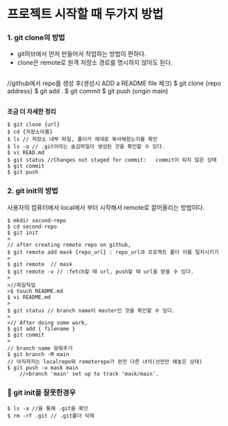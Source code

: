 # 프로젝트 시작할 때 두가지 방법

### 1. git clone의 방법
- git허브에서 먼저 만들어서 작업하는 방법이 편하다.
- clone은 remote로 원격 저장소 경로를 명시하지 않아도 된다.
>```shell
//github에서 repo를 생성 후(생성시 ADD a README file 체크)
$ git clone {repo address}
$ git add .
$ git commit
$ git push (origin main)
>```

**조금 더 자세한 정리**
```shell
$ git clone {url}
$ cd {저장소이름}
$ ls // 저장소 내부 파일, 폴더가 제대로 복사해왔는지를 확인
$ ls -a // .git이라는 숨김파일이 생성된 것을 확인할 수 있다.
$ vi READ.md
$ git status //Changes not staged for commit:   commit이 되지 않은 상태
$ git commit
$ git push
```

### 2. git init의 방법

사용자의 컴퓨터에서 local에서 부터 시작해서 remote로 끌어올리는 방법이다.

>
```shell
$ mkdir second-repo
$ cd second-repo
$ git init
>
// after creating remote repo on github,
$ git remote add mask {repo_url} : repo_url과 프로젝트 폴더 이름 일치시키기
>
$ git remote  // mask
$ git remote -v // :fetch할 때 url, push할 때 url을 받을 수 있다.
>
>//파일작업
>$ touch README.md
$ vi README.md
>
$ git status // branch name이 master인 것을 확인할 수 있다.
>
>// After doing some work,
$ git add { filename }
$ git commit
>
// branch name 맞춰주기
$ git branch -M main
// 아직까지는 localrepo와 remoterepo가 완전 다른 녀석(선언만 해놓은 상태)
$ git push -u mask main
    //>branch 'main' set up to track 'mask/main'.
```

### 🐥 git init을 잘못한경우

```
$ ls -a //을 통해 .git을 확인
$ rm -rf .git // .git폴더 삭제
```


